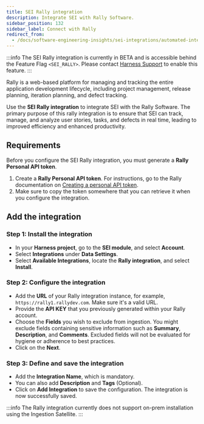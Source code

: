 ```yaml
---
title: SEI Rally integration
description: Integrate SEI with Rally Software.
sidebar_position: 132
sidebar_label: Connect with Rally
redirect_from:
  - /docs/software-engineering-insights/sei-integrations/automated-integrations/sei-integration-rally
---
```


:::info
The SEI Rally integration is currently in BETA and is accessible behind the Feature Flag `<SEI_RALLY>`. Please contact [Harness Support](mailto:support@harness.io) to enable this feature.
:::

Rally is a web-based platform for managing and tracking the entire application development lifecycle, including project management, release planning, iteration planning, and defect tracking.

Use the **SEI Rally integration** to integrate SEI with the Rally Software. The primary purpose of this rally integration is to ensure that SEI can track, manage, and analyze user stories, tasks, and defects in real time, leading to improved efficiency and enhanced productivity.

## Requirements

Before you configure the SEI Rally integration, you must generate a **Rally Personal API token**.

1. Create a **Rally Personal API token**. For instructions, go to the Rally documentation on [Creating a personal API token](https://rally1.rallydev.com/slm/doc/webservice/).
2. Make sure to copy the token somewhere that you can retrieve it when you configure the integration.

## Add the integration

### Step 1: Install the integration

* In your **Harness project**, go to the **SEI module**, and select **Account**.
* Select **Integrations** under **Data Settings**.
* Select **Available Integrations**, locate the **Rally integration**, and select **Install**.

### Step 2: Configure the integration

* Add the **URL** of your Rally integration instance, for example, `https://rally1.rallydev.com`. Make sure it's a valid URL.
* Provide the **API KEY** that you previously generated within your Rally account.
* Choose the **Fields** you wish to exclude from ingestion. You might exclude fields containing sensitive information such as **Summary**, **Description**, and **Comments**. Excluded fields will not be evaluated for hygiene or adherence to best practices.
* Click on the **Next**.

### Step 3: Define and save the integration

* Add the **Integration Name**, which is mandatory.
* You can also add **Description** and **Tags** (Optional).
* Click on **Add Integration** to save the configuration. The integration is now successfully saved.

:::info
The Rally integration currently does not support on-prem installation using the Ingestion Satellite.
:::
